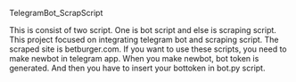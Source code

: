 TelegramBot_ScrapScript

This is consist of two script.
One is bot script and else is scraping script.
This project focused on integrating telegram bot and scraping script.
The scraped site is betburger.com.
If you want to use these scripts, you need to make newbot in telegram app.
When you make newbot, bot token is generated.
And then you have to insert your bottoken in bot.py script.
